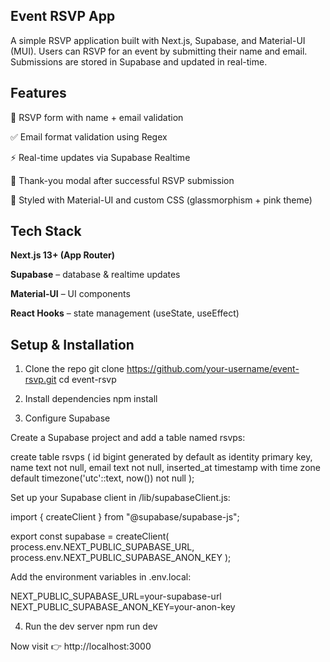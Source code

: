 ## **Event RSVP App**

A simple RSVP application built with Next.js, Supabase, and Material-UI (MUI).
Users can RSVP for an event by submitting their name and email. Submissions are stored in Supabase and updated in real-time.

## **Features**

📩 RSVP form with name + email validation

✅ Email format validation using Regex

⚡ Real-time updates via Supabase Realtime

🎉 Thank-you modal after successful RSVP submission

💅 Styled with Material-UI and custom CSS (glassmorphism + pink theme)

## **Tech Stack**

**Next.js 13+ (App Router)**

**Supabase**
 – database & realtime updates

**Material-UI**
 – UI components

**React Hooks**
 – state management (useState, useEffect)

 ## **Setup & Installation**
1. Clone the repo
git clone https://github.com/your-username/event-rsvp.git
cd event-rsvp

2. Install dependencies
npm install


3. Configure Supabase

Create a Supabase project and add a table named rsvps:

create table rsvps (
  id bigint generated by default as identity primary key,
  name text not null,
  email text not null,
  inserted_at timestamp with time zone default timezone('utc'::text, now()) not null
);


Set up your Supabase client in /lib/supabaseClient.js:

import { createClient } from "@supabase/supabase-js";

export const supabase = createClient(
  process.env.NEXT_PUBLIC_SUPABASE_URL,
  process.env.NEXT_PUBLIC_SUPABASE_ANON_KEY
);


Add the environment variables in .env.local:

NEXT_PUBLIC_SUPABASE_URL=your-supabase-url
NEXT_PUBLIC_SUPABASE_ANON_KEY=your-anon-key

4. Run the dev server
npm run dev


Now visit 👉 http://localhost:3000